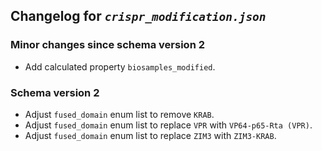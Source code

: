 ## Changelog for *`crispr_modification.json`*

### Minor changes since schema version 2

* Add calculated property `biosamples_modified`.

### Schema version 2

* Adjust `fused_domain` enum list to remove `KRAB`.
* Adjust `fused_domain` enum list to replace `VPR` with `VP64-p65-Rta (VPR)`.
* Adjust `fused_domain` enum list to replace `ZIM3` with `ZIM3-KRAB`.
